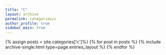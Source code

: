 ```yaml
---
title: "C"
layout: archive
permalink: categories/c
author_profile: true
sidebar_main: true
---
```


{% assign posts = site.categories['c']%}
{% for post in posts %} 
  {% include archive-single.html type=page.entries_layout %} 
{% endfor %}
